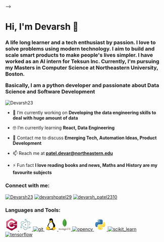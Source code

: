 <!-- ### Hi there 👋

<!--
**Devarsh23/Devarsh23** is a ✨ _special_ ✨ repository because its `README.md` (this file) appears on your GitHub profile.

Here are some ideas to get you started:

- 🔭 I’m currently working on ...
- 🌱 I’m currently learning ...
- 👯 I’m looking to collaborate on ...
- 🤔 I’m looking for help with ...
- 💬 Ask me about ...
- 📫 How to reach me: ...
- 😄 Pronouns: ...
- ⚡ Fun fact: ...
--> -->
<h1>Hi, I'm Devarsh 👋</h1>
<h3>A life long learner and a tech enthusiast by passion. I love to solve problems using modern technology. I aim to build and scale smart products to make people's lives simpler. I have worked as an AI intern for Teksun Inc. Currently, I'm pursuing my Masters in Computer Science at Northeastern University, Boston.


Basically, I am a python developer and passionate about Data Science and Software Development</h3>

<p align="left"> <img src="https://komarev.com/ghpvc/?username=hrsh25&label=Profile%20views&color=0e75b6&style=flat" alt="Devarsh23" /> </p>

- 🔭 I’m currently working on **Developing the data engineering skills to deal with huge amount of data**

- 🤓 I’m currently learning **React, Data Engineering**

- 💬 Contact me to discuss **Emerging Tech, Automation Ideas, Product Development**

- 📫 Reach me at **patel.devar@northeastern.edu**

- ⚡ Fun fact **I love reading books and news, Maths and History are my favourite subjects**

<h3 align="left">Connect with me:</h3>
<p align="left">
<a href="https://twitter.com/Devarsh_patel23" target="blank"><img align="center" src="https://cdn.jsdelivr.net/npm/simple-icons@3.0.1/icons/twitter.svg" alt="Devarsh23" height="30" width="40" /></a>
<a href="https://www.linkedin.com/in/devarshpatel29/" target="blank"><img align="center" src="https://cdn.jsdelivr.net/npm/simple-icons@3.0.1/icons/linkedin.svg" alt="devarshpatel29" height="30" width="40" /></a>
<a href="https://www.instagram.com/devarsh_patel2310/" target="blank"><img align="center" src="https://cdn.jsdelivr.net/npm/simple-icons@3.0.1/icons/instagram.svg" alt="devarsh_patel2310" height="30" width="40" /></a>
</p>

<h3 align="left">Languages and Tools:</h3>
<p align="left"> <a href="https://www.w3schools.com/cpp/" target="_blank"> <img src="https://raw.githubusercontent.com/devicons/devicon/master/icons/cplusplus/cplusplus-original.svg" alt="cplusplus" width="40" height="40"/> </a> <a href="https://www.electronjs.org" target="_blank"> <img src="https://raw.githubusercontent.com/devicons/devicon/master/icons/electron/electron-original.svg" alt="electron" width="40" height="40"/> </a> <a href="https://git-scm.com/" target="_blank"> <img src="https://www.vectorlogo.zone/logos/git-scm/git-scm-icon.svg" alt="git" width="40" height="40"/> </a> <a href="https://www.linux.org/" target="_blank"> <img src="https://raw.githubusercontent.com/devicons/devicon/master/icons/linux/linux-original.svg" alt="linux" width="40" height="40"/> </a> <a href="https://www.mongodb.com/" target="_blank"> <img src="https://raw.githubusercontent.com/devicons/devicon/master/icons/mongodb/mongodb-original-wordmark.svg" alt="mongodb" width="40" height="40"/> </a> <a href="https://opencv.org/" target="_blank"> <img src="https://www.vectorlogo.zone/logos/opencv/opencv-icon.svg" alt="opencv" width="40" height="40"/> </a> <a href="https://www.python.org" target="_blank"> <img src="https://raw.githubusercontent.com/devicons/devicon/master/icons/python/python-original.svg" alt="python" width="40" height="40"/> </a> <a href="https://scikit-learn.org/" target="_blank"> <img src="https://upload.wikimedia.org/wikipedia/commons/0/05/Scikit_learn_logo_small.svg" alt="scikit_learn" width="40" height="40"/> </a> <a href="https://www.tensorflow.org" target="_blank"> <img src="https://www.vectorlogo.zone/logos/tensorflow/tensorflow-icon.svg" alt="tensorflow" width="40" height="40"/> </a> </p>

